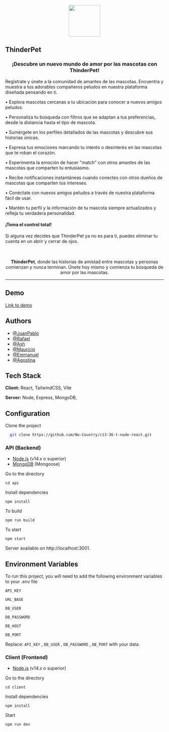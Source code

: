 
<p align="center"><img width="100vw" src="https://thinderpet.vercel.app/logoFooter.png"/>
</p>

## ThinderPet  

<h3 align="center">¡Descubre un nuevo mundo de amor por las mascotas con ThinderPet!</h3>

Regístrate y únete a la comunidad de amantes de las mascotas. Encuentra y muestra a tus adorables compañeros peludos en nuestra plataforma diseñada pensando en ti.

• Explora mascotas cercanas a tu ubicación para conocer a nuevos amigos peludos.

• Personaliza tu búsqueda con filtros que se adaptan a tus preferencias, desde la distancia hasta el tipo de mascota.

• Sumérgete en los perfiles detallados de las mascotas y descubre sus historias únicas.

• Expresa tus emociones marcando tu interés o desinterés en las mascotas que te roban el corazón.

• Experimenta la emoción de hacer "match" con otros amantes de las mascotas que comparten tu entusiasmo.

• Recibe notificaciones instantáneas cuando conectes con otros dueños de mascotas que comparten tus intereses.

• Conéctate con nuevos amigos peludos a través de nuestra plataforma fácil de usar.

• Mantén tu perfil y la información de tu mascota siempre actualizados y refleja tu verdadera personalidad.


<h4>¡Toma el control total! </h4>
Si alguna vez decides que ThinderPet ya no es para ti, puedes eliminar tu cuenta en un abrir y cerrar de ojos.
</br>
</br>
</br>


<p align="center" ><b>ThinderPet</b>, donde las historias de amistad entre mascotas y personas comienzan y nunca terminan. Únete hoy mismo y comienza tu búsqueda de amor por las mascotas.</p>



 --------------------------------------------------------------------------------------------------------------------
## Demo

[Link to demo](https://thinderpet.vercel.app/)



## Authors

- [@JuanPablo](https://github.com/jpsq)
- [@Rafael](https://github.com/rafaric)
- [@Ash](https://github.com/Ash19-88)
- [@Mauricio](https://github.com/De1t4)
- [@Emmanuel](https://github.com/EmmanuelML78)
- [@Agostina](https://www.behance.net/agostina_sanchez)




## Tech Stack

**Client:** React, TailwindCSS, Vite

**Server:** Node, Express, MongoDB, 



## Configuration 
Clone the project

```bash
  git clone https://github.com/No-Country/c13-36-t-node-react.git
```


### API (Backend)

- [Node.js](https://nodejs.org/) (v14.x o superior)
- [MongoDB](https://www.mongodb.com/es) (Mongoose)

Go to the directory

`cd api`

Install dependencies

`npm install`

To build

`npm run build`

To start

`npm start`

Server available on http://localhost:3001.

## Environment Variables

To run this project, you will need to add the following environment variables to your .env file

`API_KEY`

`URL_BASE`

`DB_USER`

`DB_PASSWORD`

`DB_HOST`

`DB_PORT`

Replace: `API_KEY` , `DB_USER` , `DB_PASSWORD` , `DB_PORT` with your data.




### Client (Frontend)

- [Node.js](https://nodejs.org/) (v14.x o superior)

Go to the directory

`cd client`

Install dependencies

`npm install`

Start

`npm run dev`



